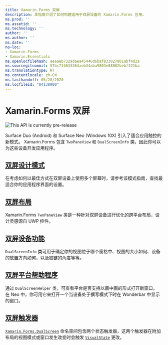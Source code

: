 ```yaml
---
title: Xamarin.Forms 双屏
description: 本指南介绍了如何构建适用于双屏设备的 Xamarin.Forms 应用。
ms.prod: ''
ms.assetid: ''
ms.technology: ''
author: ''
ms.author: ''
ms.date: ''
no-loc:
- Xamarin.Forms
- Xamarin.Essentials
ms.openlocfilehash: aeaaeb732adaea45446d6baf833027801abf4d2a
ms.sourcegitcommit: 57bc714633364aeb34aba9803e88802bebf321ba
ms.translationtype: HT
ms.contentlocale: zh-CN
ms.lasthandoff: 05/28/2020
ms.locfileid: "84138900"
---
```

# <a name="xamarinforms-dual-screen"></a>Xamarin.Forms 双屏

![](~/media/shared/preview.png "This API is currently pre-release")

Surface Duo (Android) 和 Surface Neo (Windows 10X) 引入了适合应用触控的新模式。 Xamarin.Forms 包含 `TwoPaneView` 和 `DualScreenInfo` 类，因此你可以为这些设备开发应用程序。

## <a name="dual-screen-design-patterns"></a>[双屏设计模式](design-patterns.md)

在考虑如何以最佳方式在双屏设备上使用多个屏幕时，请参考该模式指南，查找最适合你的应用程序界面的设置。

## <a name="dual-screen-layout"></a>[双屏布局](twopaneview.md)

Xamarin.Forms `TwoPaneView` 类是一种针对双屏设备进行优化的跨平台布局，设计灵感源自 UWP 控件。

## <a name="dual-screen-device-capabilities"></a>[双屏设备功能](dual-screen-info.md)

`DualScreenInfo` 类可用于确定你的视图位于哪个窗格中、视图的大小如何、设备的放置方向如何，以及铰链的角度等等。

## <a name="dual-screen-platform-helpers"></a>[双屏平台帮助程序](dual-screen-helper.md)

通过 `DualScreenHelper` 类，可查看平台是否支持以画中画的形式打开新窗口。 在 Neo 中，你可用它来打开一个当设备处于撰写模式下时在 Wonderbar 中显示的窗口。

## <a name="dual-screen-triggers"></a>[双屏触发器](triggers.md)

[`Xamarin.Forms.DualScreen`](xref:Xamarin.Forms.DualScreen) 命名空间包含两个状态触发器，这两个触发器在附加布局的视图模式或窗口发生改变时会触发 [`VisualState`](xref:Xamarin.Forms.VisualState) 更改。
